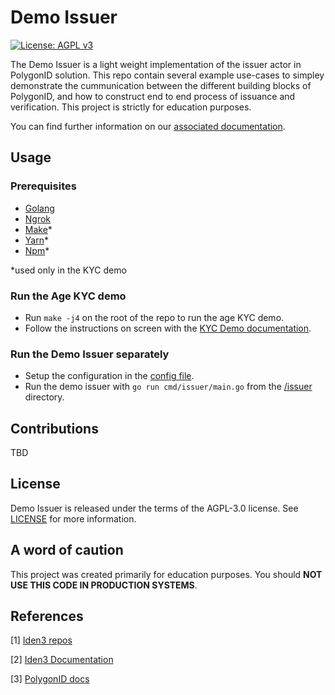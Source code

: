 # Demo Issuer

[![License: AGPL v3](https://img.shields.io/badge/License-AGPL_v3-blue.svg)](https://www.gnu.org/licenses/agpl-3.0)

The Demo Issuer is a light weight implementation of the issuer actor in PolygonID solution. This repo contain several example use-cases to simpley demonstrate the cummunication between the different building blocks of PolygonID, and how to construct end to end process of issuance and verification. This project is strictly for education purposes.

You can find further information on our [associated documentation](https://demoissuer.gitbook.io/demoissuer/).

## Usage

### Prerequisites
- [Golang](https://go.dev/doc/install)
- [Ngrok](https://ngrok.com/download)
- [Make](https://www.gnu.org/software/make/)*
- [Yarn](https://classic.yarnpkg.com/)*
- [Npm](https://docs.npmjs.com/downloading-and-installing-node-js-and-npm)*

*used only in the KYC demo

### Run the Age KYC demo

- Run ```make -j4``` on the root of the repo to run the age KYC demo.
- Follow the instructions on screen with the [KYC Demo documentation](https://demoissuer.gitbook.io/demoissuer/kyc-age-demo).

### Run the Demo Issuer separately

- Setup the configuration in the [config file](issuer/issuer_config.default.yaml).
- Run the demo issuer with ```go run cmd/issuer/main.go``` from the [/issuer](issuer) directory.

[//]: # (### Run issuer/verifier webpage separately )

[//]: # (- Setup the configuration in the [config file]&#40;issuer/issuer_config.default.yaml&#41;.)

[//]: # (- The following steps should be executed for the [issuer-webpage]&#40;examples/kycAge/issuerClient&#41; and [verifier-webpage]&#40;examples/kycAge/verifierClient&#41; separately:)

[//]: # (  - Run ```yarn``` to install all dependencies)

[//]: # (  - Run the ```yarn dev```)

[//]: # (  - Open browser on deployed address &#40;[localhost:3001]&#40;https://localhost:3001&#41; for issuer webpage, or [localhost:3002]&#40;https://localhost:3002&#41; for verifier webpage.)


## Contributions
TBD


## License

Demo Issuer is released under the terms of the AGPL-3.0 license. See [LICENSE](LICENSE) for more information.


## A word of caution
This project was created primarily for education purposes. You should **NOT USE THIS CODE IN PRODUCTION SYSTEMS**.


## References

[1] [Iden3 repos](https://github.com/orgs/iden3/repositories)

[2] [Iden3 Documentation](https://docs.iden3.io/)

[3] [PolygonID docs](https://0xpolygonid.github.io/tutorials/)

